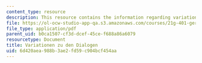 ```yaml
---
content_type: resource
description: This resource contains the information regarding variationen zu den dialogen.
file: https://ol-ocw-studio-app-qa.s3.amazonaws.com/courses/21g-401-german-i-fall-2008/6d420aea988b3ae2fd59c904bcf454aa_MIT21G_401F08_variat.pdf
file_type: application/pdf
parent_uid: b0ca1507-cf3d-dcef-45ce-f688a86a6079
resourcetype: Document
title: Variationen zu den Dialogen
uid: 6d420aea-988b-3ae2-fd59-c904bcf454aa
---
```

